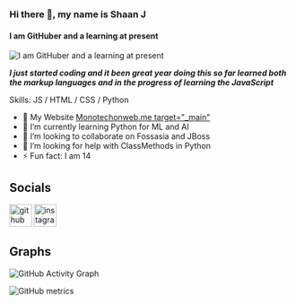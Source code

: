 ### Hi there 👋, my name is **Shaan J**
#### I am GitHuber and a learning at present
![I am GitHuber and a learning at present](https://user-images.githubusercontent.com/75380879/110635517-33ac2600-81d1-11eb-9a59-5efab784bdf6.png)

***I just started coding and it been great year doing this so far learned both the markup languages and in the progress of learning the JavaScript***

Skills: JS / HTML / CSS / Python

- 🔭 My Website <a href="https://Monotechonweb.me">Monotechonweb.me target="_main"</a> 
- 🌱 I’m currently learning Python for ML and AI
- 👯 I’m looking to collaborate on Fossasia and JBoss 
- 🤔 I’m looking for help with ClassMethods in Python 
- ⚡ Fun fact: I am 14 

## Socials ##

[<img src='https://cdn.jsdelivr.net/npm/simple-icons@3.0.1/icons/github.svg' alt='github' height='40'>](https://github.com/ShaanJ20)  [<img src='https://cdn.jsdelivr.net/npm/simple-icons@3.0.1/icons/instagram.svg' alt='instagram' height='40'>](https://www.instagram.com/letmecode20/)  

## Graphs ## 

![GitHub Activity Graph](https://activity-graph.herokuapp.com/graph?username=ShaanJ20)  

![GitHub metrics](https://metrics.lecoq.io/ShaanJ20)  


